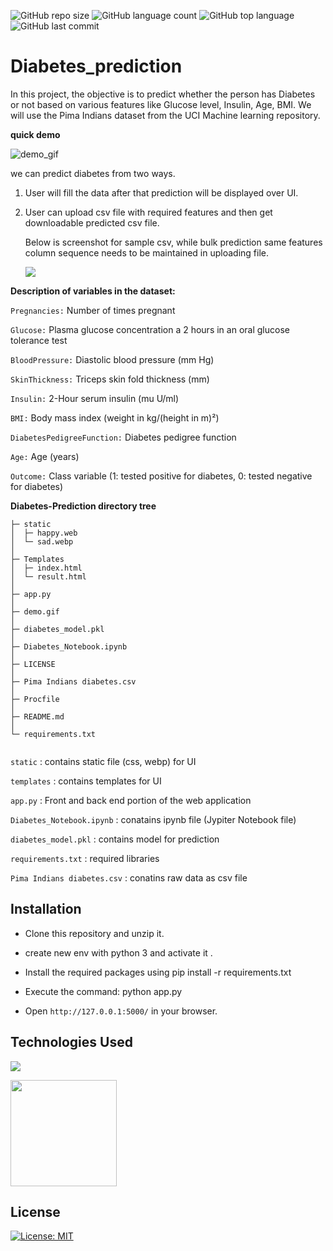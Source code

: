 

![GitHub repo size](https://img.shields.io/github/repo-size/sumit0072/Diabetes-Disease-Prediction-Project?style=plastic)
![GitHub language count](https://img.shields.io/github/languages/count/sumit0072/Diabetes-Disease-Prediction-Project?style=plastic)
![GitHub top language](https://img.shields.io/github/languages/top/sumit0072/Diabetes-Disease-Prediction-Project?style=plastic)
![GitHub last commit](https://img.shields.io/github/last-commit/sumit0072/Diabetes-Disease-Prediction-Project?color=red&style=plastic)


# Diabetes_prediction

In this project, the objective is to predict whether the person has Diabetes or not based on various features like Glucose level, Insulin, Age, BMI. We will use the Pima Indians dataset from the UCI Machine learning repository.

**quick demo**

![demo_gif](https://github.com/sumit0072/Diabetes-Disease-Prediction-Project/blob/main/demo.gif)



we can predict diabetes from two ways.

1. User will fill the data after that prediction will be displayed over UI.

2. User can upload csv file with required features and then get downloadable predicted csv  file.

   Below is screenshot for sample csv, while bulk prediction same features column sequence needs to be maintained in uploading file.

   <img src = "https://miro.medium.com/max/855/1*_JQuyFFixYC5f5w2RiJX0g.png">


**Description of variables in the dataset:**

```Pregnancies:``` Number of times pregnant

```Glucose:``` Plasma glucose concentration a 2 hours in an oral glucose tolerance test

```BloodPressure:``` Diastolic blood pressure (mm Hg)

```SkinThickness:``` Triceps skin fold thickness (mm)

```Insulin:``` 2-Hour serum insulin (mu U/ml)

```BMI:``` Body mass index (weight in kg/(height in m)²)

```DiabetesPedigreeFunction:``` Diabetes pedigree function

```Age:``` Age (years)

```Outcome:``` Class variable (1: tested positive for diabetes, 0: tested negative for diabetes)

**Diabetes-Prediction directory tree**

```
├─ static
│  ├─ happy.web
│  └─ sad.webp
│
├─ Templates
│  ├─ index.html
│  └─ result.html
│
├─ app.py
│
├─ demo.gif
│
├─ diabetes_model.pkl
│  
├─ Diabetes_Notebook.ipynb
│
├─ LICENSE
│  
├─ Pima Indians diabetes.csv
│
├─ Procfile
│
├─ README.md 
│
└─ requirements.txt
    

```
    
```static``` : contains static file (css, webp) for UI
    
```templates``` : contains templates for UI

```app.py``` : Front and back end portion of the web application

```Diabetes_Notebook.ipynb``` : conatains ipynb file (Jypiter Notebook file)

```diabetes_model.pkl```  : contains model for prediction

```requirements.txt``` : required libraries 

```Pima Indians diabetes.csv```  : conatins raw data as csv file



## Installation

* Clone this repository and unzip it.

* create new env with python 3 and activate it .

* Install the required packages using pip install -r requirements.txt

* Execute the command: python app.py

* Open ```http://127.0.0.1:5000/``` in your browser.

## Technologies Used

![](https://forthebadge.com/images/badges/made-with-python.svg)

[<img target="_blank" src="https://flask.palletsprojects.com/en/1.1.x/_images/flask-logo.png" width=170>](https://flask.palletsprojects.com/en/1.1.x/) 

## License
[![License: MIT](https://img.shields.io/badge/License-MIT-yellow.svg)](https://opensource.org/licenses/MIT)
